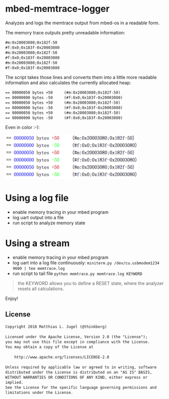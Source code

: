 # mbed-memtrace-logger
Analyzes and logs the memtrace output from mbed-os in a readable form. 

The memory trace outputs pretty unreadable information:

```
#m:0x20003080;0x182f-50
#f:0x0;0x183f-0x20003080
#m:0x20003080;0x182f-50
#f:0x0;0x183f-0x20003080
#m:0x20003080;0x182f-50
#f:0x0;0x183f-0x20003080
```

The script takes those lines and converts them into a little more readable
information and also calculates the currently allocated heap:

```
== 00000050 bytes +50     (#m:0x20003080;0x182f-50)
== 00000000 bytes -50     (#f:0x0;0x183f-0x20003080)
== 00000050 bytes +50     (#m:0x20003080;0x182f-50)
== 00000000 bytes -50     (#f:0x0;0x183f-0x20003080)
== 00000050 bytes +50     (#m:0x20003080;0x182f-50)
== 00000000 bytes -50     (#f:0x0;0x183f-0x20003080)
```

Even in color :-):

![logoutput.png](logoutput.png)

# Using a log file
- enable memory tracing in your mbed program
- log uart output into a file
- run script to analyze memory state

# Using a stream
- enable memory tracing in your mbed program
- log uart into a log file continuously: `miniterm.py /dev/cu.usbmodem1234 9600 | tee memtrace.log`
- run script to tail file `python memtrace.py memtrace.log KEYWORD`

> the KEYWORD allows you to define a RESET state, where the analyzer resets all calculations.

Enjoy!

## License

```
Copyright 2018 Matthias L. Jugel (@thinkberg)

Licensed under the Apache License, Version 2.0 (the "License");
you may not use this file except in compliance with the License.
You may obtain a copy of the License at

    http://www.apache.org/licenses/LICENSE-2.0

Unless required by applicable law or agreed to in writing, software
distributed under the License is distributed on an "AS IS" BASIS,
WITHOUT WARRANTIES OR CONDITIONS OF ANY KIND, either express or implied.
See the License for the specific language governing permissions and
limitations under the License.
```
